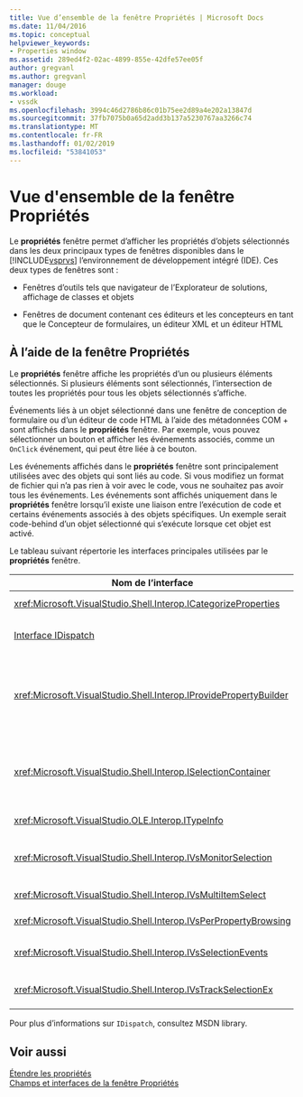 ```yaml
---
title: Vue d’ensemble de la fenêtre Propriétés | Microsoft Docs
ms.date: 11/04/2016
ms.topic: conceptual
helpviewer_keywords:
- Properties window
ms.assetid: 289ed4f2-02ac-4899-855e-42dfe57ee05f
author: gregvanl
ms.author: gregvanl
manager: douge
ms.workload:
- vssdk
ms.openlocfilehash: 3994c46d2786b86c01b75ee2d89a4e202a13847d
ms.sourcegitcommit: 37fb7075b0a65d2add3b137a5230767aa3266c74
ms.translationtype: MT
ms.contentlocale: fr-FR
ms.lasthandoff: 01/02/2019
ms.locfileid: "53841053"
---
```

# <a name="properties-window-overview"></a>Vue d'ensemble de la fenêtre Propriétés
Le **propriétés** fenêtre permet d’afficher les propriétés d’objets sélectionnés dans les deux principaux types de fenêtres disponibles dans le [!INCLUDE[vsprvs](../../code-quality/includes/vsprvs_md.md)] l’environnement de développement intégré (IDE). Ces deux types de fenêtres sont :  
  
-   Fenêtres d’outils tels que navigateur de l’Explorateur de solutions, affichage de classes et objets  
  
-   Fenêtres de document contenant ces éditeurs et les concepteurs en tant que le Concepteur de formulaires, un éditeur XML et un éditeur HTML  
  
## <a name="using-the-properties-window"></a>À l’aide de la fenêtre Propriétés  
 Le **propriétés** fenêtre affiche les propriétés d’un ou plusieurs éléments sélectionnés. Si plusieurs éléments sont sélectionnés, l’intersection de toutes les propriétés pour tous les objets sélectionnés s’affiche.  
  
 Événements liés à un objet sélectionné dans une fenêtre de conception de formulaire ou d’un éditeur de code HTML à l’aide des métadonnées COM + sont affichés dans le **propriétés** fenêtre. Par exemple, vous pouvez sélectionner un bouton et afficher les événements associés, comme un `OnClick` événement, qui peut être liée à ce bouton.  
  
 Les événements affichés dans le **propriétés** fenêtre sont principalement utilisées avec des objets qui sont liés au code. Si vous modifiez un format de fichier qui n’a pas rien à voir avec le code, vous ne souhaitez pas avoir tous les événements. Les événements sont affichés uniquement dans le **propriétés** fenêtre lorsqu’il existe une liaison entre l’exécution de code et certains événements associés à des objets spécifiques. Un exemple serait code-behind d’un objet sélectionné qui s’exécute lorsque cet objet est activé.  
  
 Le tableau suivant répertorie les interfaces principales utilisées par le **propriétés** fenêtre.  
  
|Nom de l’interface|Description|  
|--------------------|-----------------|  
|<xref:Microsoft.VisualStudio.Shell.Interop.ICategorizeProperties>|Fournit une liste des catégories pour le **propriétés** fenêtre et mappe chaque propriété à une catégorie.|  
|[Interface IDispatch](/previous-versions/windows/desktop/api/oaidl/nn-oaidl-idispatch)|Expose des méthodes et des propriétés à la programmation des outils et autres applications qui prennent en charge d’automation d’un objet.|  
|<xref:Microsoft.VisualStudio.Shell.Interop.IProvidePropertyBuilder>|Fournit des boutons de sélection (...) appelé *générateurs* qui ouvrir des fenêtres de boîte de dialogue modale implémentées par l’objet lui-même. Utilisé lorsqu’une valeur n’est pas facilement tapée par l’utilisateur dans un champ de texte. Par exemple, il peut être utilisé pour ouvrir un sélecteur de couleurs qui détermine la valeur RVB pour vous.|  
|<xref:Microsoft.VisualStudio.Shell.Interop.ISelectionContainer>|Fournit l’accès aux objets utilisés pour mettre à jour les informations affichées dans le **propriétés** fenêtre. <xref:Microsoft.VisualStudio.Shell.Interop.ISelectionContainer> est implémenté par les VSPackages pour chaque fenêtre qui contient les objets sélectionnables avec les propriétés associées à afficher.|  
|<xref:Microsoft.VisualStudio.OLE.Interop.ITypeInfo>|Fournit des informations sur le type d’un objet comme des méthodes d’une interface et des champs d’une structure.|  
|<xref:Microsoft.VisualStudio.Shell.Interop.IVsMonitorSelection>|Permet aux VSPackages pour recevoir une notification d’événements de sélection et récupérer des informations sur la hiérarchie de projet actuelle, élément, valeur de l’élément et contexte d’interface utilisateur de commande.|  
|<xref:Microsoft.VisualStudio.Shell.Interop.IVsMultiItemSelect>|Fournit l’environnement avec un accès à des sélections multiples.|  
|<xref:Microsoft.VisualStudio.Shell.Interop.IVsPerPropertyBrowsing>|Permet de fournir des noms localisés sur certaines propriétés affichées dans le **propriétés** fenêtre.|  
|<xref:Microsoft.VisualStudio.Shell.Interop.IVsSelectionEvents>|Avertit les VSPackages enregistrés des modifications apportées à la sélection actuelle, la valeur de l’élément ou le contexte d’interface utilisateur de commande.|  
|<xref:Microsoft.VisualStudio.Shell.Interop.IVsTrackSelectionEx>|Indique à l’environnement d’un changement de la sélection actuelle et donne accès aux informations de hiérarchie et les éléments relatifs à la nouvelle sélection.|  
  
 Pour plus d’informations sur `IDispatch`, consultez MSDN library.  
  
## <a name="see-also"></a>Voir aussi  
 [Étendre les propriétés](../../extensibility/internals/extending-properties.md)   
 [Champs et interfaces de la fenêtre Propriétés](../../extensibility/internals/properties-window-fields-and-interfaces.md)